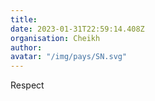 ```yaml
---
title: 
date: 2023-01-31T22:59:14.408Z
organisation: Cheikh
author: 
avatar: "/img/pays/SN.svg"
---
```


Respect 
